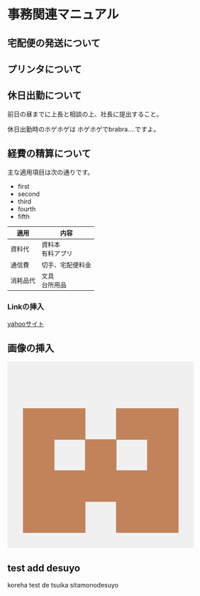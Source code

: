 # 事務関連マニュアル
## 宅配便の発送について
## プリンタについて
## 休日出勤について
前日の昼までに上長と相談の上、社長に提出すること。

休日出勤時のホゲホゲは
ホゲホゲでbrabra....ですよ。

## 経費の精算について
主な適用項目は次の通りです。
- first
- second
- third
- fourth
- fifth


|適用  |内容
|--|--
|資料代  |資料本<br>有料アプリ
|通信費|切手、宅配便料金
|消耗品代|文具<br>台所用品

### Linkの挿入
[yahooサイト](https://www.yahoo.co.jp/)

## 画像の挿入
![test画像](img/gittest.png)

## test add desuyo
koreha test de tsuika sitamonodesuyo
